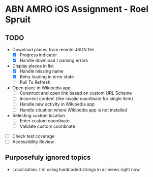 # ABN AMRO iOS Assignment - Roel Spruit

## TODO
-  Download places from remote JSON file
    - [x] Progress indicator 
    - [x] Handle download / parsing errors
- Display places in list
    - [x] Handle missing name    
    - [x] Retry loading in error state
    - [ ] Pull To Refresh
- Open place in Wikipedia app
    - [ ] Construct and open link based on custom URL Scheme
    - [ ] incorrect content (like invalid coordinate for single item)
    - [ ] Handle new activity in Wikipedia app
    - [ ] Handle situation where Wikipedia app is not installed
- Selecting custom location
    - [ ] Enter custom coordinate
    - [ ] Validate custom coordinate
- [ ] Check test coverage
- [ ] Accessibility Review

## Purposefuly ignored topics
- Localization. I'm using hardcoded strings in all views right now
